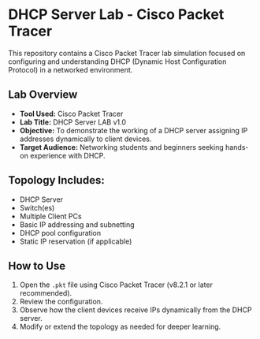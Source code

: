 # DHCP Server Lab - Cisco Packet Tracer

This repository contains a Cisco Packet Tracer lab simulation focused on configuring and understanding DHCP (Dynamic Host Configuration Protocol) in a networked environment. 

## Lab Overview
- **Tool Used:** Cisco Packet Tracer
- **Lab Title:** DHCP Server LAB v1.0
- **Objective:** To demonstrate the working of a DHCP server assigning IP addresses dynamically to client devices.
- **Target Audience:** Networking students and beginners seeking hands-on experience with DHCP.

## Topology Includes:
- DHCP Server
- Switch(es)
- Multiple Client PCs
- Basic IP addressing and subnetting
- DHCP pool configuration
- Static IP reservation (if applicable)

## How to Use
1. Open the `.pkt` file using Cisco Packet Tracer (v8.2.1 or later recommended).
2. Review the configuration.
3. Observe how the client devices receive IPs dynamically from the DHCP server.
4. Modify or extend the topology as needed for deeper learning.

